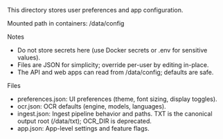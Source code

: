 This directory stores user preferences and app configuration.

Mounted path in containers: /data/config

Notes
- Do not store secrets here (use Docker secrets or .env for sensitive values).
- Files are JSON for simplicity; override per-user by editing in-place.
- The API and web apps can read from /data/config; defaults are safe.

Files
- preferences.json: UI preferences (theme, font sizing, display toggles).
- ocr.json: OCR defaults (engine, models, languages).
- ingest.json: Ingest pipeline behavior and paths. TXT is the canonical output root (/data/txt); OCR_DIR is deprecated.
- app.json: App-level settings and feature flags.
